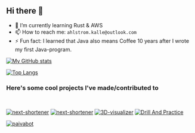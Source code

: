 ## Hi there 👋
- 🌱 I’m currently learning Rust & AWS
- 📫 How to reach me: `ahlstrom.kalle@outlook.com`
- ⚡ Fun fact: I learned that Java also means Coffee 10 years after I wrote my first Java-program.

[![My GitHub stats](https://github-readme-stats.vercel.app/api?username=kahlstrm&count_private=true&show_icons=true&theme=github_dark)](https://github.com/anuraghazra/github-readme-stats)

[![Top Langs](https://github-readme-stats.vercel.app/api/top-langs/?username=kahlstrm&layout=compact&theme=github_dark)](https://github.com/anuraghazra/github-readme-stats)

### Here's some cool projects I've made/contributed to
<br>

[![next-shortener](https://github-readme-stats-git-masterrstaa-rickstaa.vercel.app/api/pin/?username=nitorCreations&repo=vault&theme=github_dark)](https://github.com/nitorCreations/vault)
[![next-shortener](https://github-readme-stats-git-masterrstaa-rickstaa.vercel.app/api/pin/?username=kahlstrm&repo=next-shortener&theme=github_dark)](https://github.com/kahlstrm/next-shortener)
[![3D-visualizer](https://github-readme-stats-git-masterrstaa-rickstaa.vercel.app/api/pin/?username=kahlstrm&repo=3d-visualizer&theme=github_dark)](https://github.com/kahlstrm/3d-visualizer)
[![Drill And Practice](https://github-readme-stats-git-masterrstaa-rickstaa.vercel.app/api/pin/?username=kahlstrm&repo=drill-and-practice&theme=github_dark)](https://github.com/kahlstrm/drill-and-practice)

[![paivabot](https://github-readme-stats-git-masterrstaa-rickstaa.vercel.app/api/pin/?username=kahlstrm&repo=paivabot&theme=github_dark)](https://github.com/kahlstrm/paivabot)
